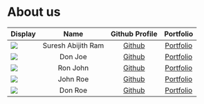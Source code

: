 # About us

Display |        Name        |                     Github Profile                     | Portfolio 
--------|:------------------:|:------------------------------------------------------:|:---------:
![](https://via.placeholder.com/100.png?text=Photo) | Suresh Abijith Ram |        [Github](https://github.com/TopGun2001)         | [Portfolio](docs/team/johndoe.md)
![](https://via.placeholder.com/100.png?text=Photo) |      Don Joe       |             [Github](https://github.com/)              | [Portfolio](docs/team/johndoe.md)
![](https://via.placeholder.com/100.png?text=Photo) |      Ron John      |             [Github](https://github.com/)              | [Portfolio](docs/team/johndoe.md)
![](https://via.placeholder.com/100.png?text=Photo) |      John Roe      |             [Github](https://github.com/)              | [Portfolio](docs/team/johndoe.md)
![](https://via.placeholder.com/100.png?text=Photo) |      Don Roe       |             [Github](https://github.com/)              | [Portfolio](docs/team/johndoe.md)
